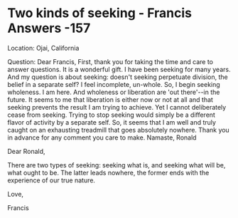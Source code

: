 # Two kinds of seeking - Francis Answers -157

Location: Ojai, California 

Question: Dear Francis, First, thank you for taking the time and care to answer questions. It is a wonderful gift. I have been seeking for many years. And my question is about seeking: doesn't seeking perpetuate division, the belief in a separate self? I feel incomplete, un-whole. So, I begin seeking wholeness. I am here. And wholeness or liberation are 'out there'--in the future. It seems to me that liberation is either now or not at all and that seeking prevents the result I am trying to achieve. Yet I cannot deliberately cease from seeking. Trying to stop seeking would simply be a different flavor of activity by a separate self. So, it seems that I am well and truly caught on an exhausting treadmill that goes absolutely nowhere. Thank you in advance for any comment you care to make. Namaste, Ronald

Dear Ronald,

There are two types of seeking: seeking what is, and seeking what will be, what ought to be. The latter leads nowhere, the former ends with the experience of our true nature.

Love,

Francis

